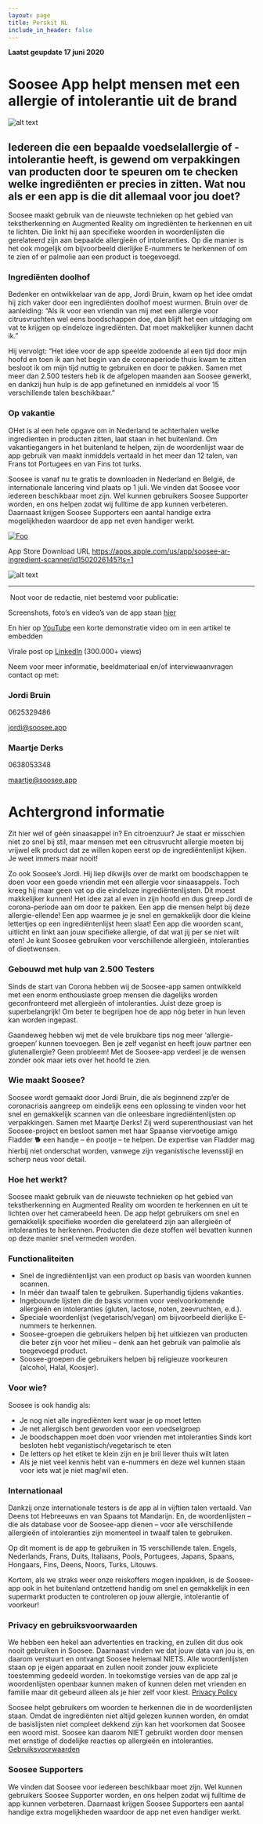 ```yaml
---
layout: page
title: Perskit NL
include_in_header: false
---
```



**Laatst geupdate 17 juni 2020**  

# Soosee App helpt mensen met een allergie of intolerantie uit de brand

![alt text](https://www.soosee.app/assets/screenshots/presskit.jpg "Logo Title Text 1" )

## Iedereen die een bepaalde voedselallergie of -intolerantie heeft, is gewend om verpakkingen van producten door te speuren om te checken welke ingrediënten er precies in zitten. Wat nou als er een app is die dit allemaal voor jou doet?

Soosee maakt gebruik van de nieuwste technieken op het gebied van tekstherkenning en Augmented Reality om ingrediënten te herkennen en uit te lichten. Die linkt hij aan specifieke woorden in woordenlijsten die gerelateerd zijn aan bepaalde allergieën of intoleranties. Op die manier is het ook mogelijk om bijvoorbeeld dierlijke E-nummers te herkennen of om te zien of er palmolie aan een product is toegevoegd.

### Ingrediënten doolhof

Bedenker en ontwikkelaar van de app, Jordi Bruin, kwam op het idee omdat hij zich vaker door een ingrediënten doolhof moest wurmen. Bruin over de aanleiding: “Als ik voor een vriendin van mij met een allergie voor citrusvruchten wel eens boodschappen doe, dan blijft het een uitdaging om vat te krijgen op eindeloze ingrediënten. Dat moet makkelijker kunnen dacht ik.”

Hij vervolgt: “Het idee voor de app speelde zodoende al een tijd door mijn hoofd en toen ik aan het begin van de coronaperiode thuis kwam te zitten besloot ik om mijn tijd nuttig te gebruiken en door te pakken. Samen met meer dan 2.500 testers heb ik de afgelopen maanden aan Soosee gewerkt, en dankzij hun hulp is de app gefinetuned en inmiddels al voor 15 verschillende talen beschikbaar.”

### Op vakantie

OHet is al een hele opgave om in Nederland te achterhalen welke ingredienten in producten zitten, laat staan in het buitenland. Om vakantiegangers in het buitenland te helpen, zijn de woordenlijst waar de app gebruik van maakt inmiddels vertaald in het meer dan 12 talen, van Frans tot Portugees en van Fins tot turks.

Soosee is vanaf nu te gratis te downloaden in Nederland en België, de internationale lancering vind plaats op 1 juli. We vinden dat Soosee voor iedereen beschikbaar moet zijn. Wel kunnen gebruikers Soosee Supporter worden, en ons helpen zodat wij fulltime de app kunnen verbeteren. Daarnaast krijgen Soosee Supporters een aantal handige extra mogelijkheden waardoor de app net even handiger werkt.

[![Foo](https://www.soosee.app/assets/appstore.png)](https://apps.apple.com/us/app/soosee-ar-ingredient-scanner/id1502026145?ls=1)

App Store Download URL
https://apps.apple.com/us/app/soosee-ar-ingredient-scanner/id1502026145?ls=1

![alt text](https://www.soosee.app/assets/screenshots/presskit2.jpg "Logo Title Text 1" )

____________________________________________

 Noot voor de redactie, niet bestemd voor publicatie:

Screenshots, foto’s en video’s van de app staan [hier](https://drive.google.com/drive/folders/1tHSfSRd246bI8LvtSiG78yofvd-EkIXf?usp=sharing)

En hier op [YouTube](https://youtu.be/_olxi98dTJU) een korte demonstratie video om in een artikel te embedden

Virale post op [LinkedIn](https://www.linkedin.com/feed/update/urn:li:activity:6669536556455399424) (300.000+ views)


Neem voor meer informatie, beeldmateriaal en/of interviewaanvragen contact op met: 

### Jordi Bruin

0625329486

jordi@soosee.app

### Maartje Derks 

0638053348

maartje@soosee.app


# Achtergrond informatie

Zit hier wel of géén sinaasappel in? En citroenzuur? Je staat er misschien niet zo snel bij stil, maar mensen met een citrusvrucht allergie moeten bij vrijwel elk product dat ze willen kopen eerst op de ingrediëntenlijst kijken. Je weet immers maar nooit! 

Zo ook Soosee’s Jordi. Hij liep dikwijls over de markt om boodschappen te doen voor een goede vriendin met een allergie voor sinaasappels. Toch kreeg hij maar geen vat op die eindeloze ingrediëntenlijsten. Dit moest makkelijker kunnen!
Het idee zat al even in zijn hoofd en dus greep Jordi de corona-periode aan om door te pakken. Een app die mensen helpt bij deze allergie-ellende! Een app waarmee je je snel en gemakkelijk door die kleine lettertjes op een ingrediëntenlijst heen slaat! Een app die woorden scant, uitlicht en linkt aan jouw specifieke allergie, of dat wat jij per se niet wilt eten! Je kunt Soosee gebruiken voor verschillende allergieën, intoleranties of dieetwensen.

### Gebouwd met hulp van 2.500 Testers
Sinds de start van Corona hebben wij de Soosee-app samen ontwikkeld met een enorm enthousiaste groep mensen die dagelijks worden geconfronteerd met allergieën of intoleranties. Juist deze groep is superbelangrijk! Om beter te begrijpen hoe de app nóg beter in hun leven kan worden ingepast. 

Gaandeweg hebben wij met de vele bruikbare tips nog meer ‘allergie-groepen’ kunnen toevoegen. Ben je zelf veganist en heeft jouw partner een glutenallergie? Geen probleem! Met de Soosee-app verdeel je de wensen zonder ook maar iets over het hoofd te zien.


### Wie maakt Soosee?
Soosee wordt gemaakt door Jordi Bruin, die als beginnend zzp’er de coronacrisis aangreep om eindelijk eens een oplossing te vinden voor het snel en gemakkelijk scannen van die onleesbare ingrediëntenlijsten op verpakkingen. Samen met Maartje Derks! Zij werd superenthousiast van het Soosee-project en besloot samen met haar Spaanse viervoetige amigo Fladder 🐕 een handje – én pootje – te helpen. De expertise van Fladder mag hierbij niet onderschat worden, vanwege zijn veganistische levensstijl en scherp neus voor detail.

### Hoe het werkt?
Soosee maakt gebruik van de nieuwste technieken op het gebied van tekstherkenning en Augmented Reality om woorden te herkennen en uit te lichten over het camerabeeld heen. De app helpt gebruikers om snel en gemakkelijk specifieke woorden die gerelateerd zijn aan allergieën of intoleranties te herkennen. Producten die deze stoffen wél bevatten kunnen op deze manier snel vermeden worden.

### Functionaliteiten
- Snel de ingrediëntenlijst van een product op basis van woorden kunnen scannen.
- In méér dan twaalf talen te gebruiken. Superhandig tijdens vakanties.
- Ingebouwde lijsten die de basis vormen voor veelvoorkomende allergieën en intoleranties (gluten, lactose, noten, zeevruchten, e.d.).
- Speciale woordenlijst (vegetarisch/vegan) om bijvoorbeeld dierlijke E-nummers te herkennen.
- Soosee-groepen die gebruikers helpen bij het uitkiezen van producten die beter zijn voor het milieu – denk aan het gebruik van palmolie als toegevoegd product.
- Soosee-groepen die gebruikers helpen bij religieuze voorkeuren (alcohol, Halal, Koosjer).

### Voor wie?
Soosee is ook handig als:
- Je nog niet alle ingrediënten kent waar je op moet letten
- Je net allergisch bent geworden voor een voedselgroep
- Je boodschappen moet doen voor vrienden met intoleranties
Sinds kort besloten hebt veganistisch/vegetarisch te eten
- De letters op het etiket te klein zijn en je bril liever thuis wilt laten
- Als je niet veel kennis hebt van e-nummers en deze wel kunnen staan voor iets wat je niet mag/wil eten.

### Internationaal
Dankzij onze internationale testers is de app al in vijftien talen vertaald. Van Deens tot Hebreeuws en van Spaans tot Mandarijn. En, de woordenlijsten – die als database voor de Soosee-app dienen – voor alle verschillende allergieën of intoleranties zijn momenteel in twaalf talen te gebruiken.

Op dit moment is de app te gebruiken in 15 verschillende talen.
Engels, Nederlands, Frans, Duits, Italiaans, Pools, Portugees, Japans, Spaans, Hongaars, Fins, Deens, Noors, Turks, Litouws.  

Kortom, als we straks weer onze reiskoffers mogen inpakken, is de Soosee-app ook in het buitenland ontzettend handig om snel en gemakkelijk in een supermarkt producten te controleren op jouw allergie, intolerantie of voorkeur! 

### Privacy en gebruiksvoorwaarden
We hebben een hekel aan advertenties en tracking, en zullen dit dus ook nooit gebruiken in Soosee. Daarnaast vinden we dat jouw data van jou is, en daarom verstuurt en ontvangt Soosee helemaal NIETS. Alle woordenlijsten staan op je eigen apparaat en zullen nooit zonder jouw expliciete toestemming gedeeld worden. In toekomstige versies van de app zal je woordenlijsten openbaar kunnen maken of kunnen delen met vrienden en familie maar dit gebeurd alleen als je hier zelf voor kiest.
[Privacy Policy](https://www.soosee.app/privacy)

Soosee helpt gebruikers om woorden te herkennen die in de woordenlijsten staan. Omdat de ingrediënten niet altijd gelezen kunnen worden, én omdat de basislijsten niet compleet dekkend zijn kan het voorkomen dat Soosee een woord mist. Soosee kan daarom NIET gebruikt worden door mensen met ernstige of dodelijke reacties op allergieën en intoleranties.
[Gebruiksvoorwaarden](https://www.soosee.app/terms)

### Soosee Supporters
We vinden dat Soosee voor iedereen beschikbaar moet zijn. Wel kunnen gebruikers Soosee Supporter worden, en ons helpen zodat wij fulltime de app kunnen verbeteren. Daarnaast krijgen Soosee Supporters een aantal handige extra mogelijkheden waardoor de app net even handiger werkt.
